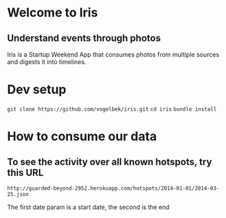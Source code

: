 # Welcome to Iris
## Understand events through photos

Iris is a Startup Weekend App that consumes photos from multiple sources and digests it into timelines.

# Dev setup
`git clone https://github.com/vogelbek/iris.git`
`cd iris`
`bundle install`

# How to consume our data

## To see the activity over all known hotspots, try this URL
`http://guarded-beyond-2952.herokuapp.com/hotspots/2014-01-01/2014-03-25.json`

The first date param is a start date, the second is the end
